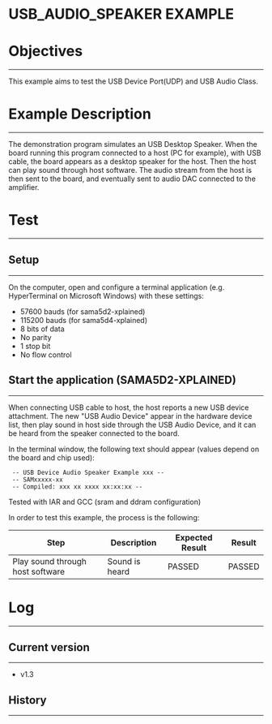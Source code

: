 USB_AUDIO_SPEAKER EXAMPLE
=========================

# Objectives
------------
This example aims to test the USB Device Port(UDP) and USB Audio Class.

# Example Description
---------------------
The demonstration program simulates an USB Desktop Speaker. When the board
running this program connected to a host (PC for example), with USB cable, the
board appears as a desktop speaker for the host. Then the host can play sound
through host software. The audio stream from the host is then sent to the
board, and eventually sent to audio DAC connected to the amplifier.

# Test
------

## Setup
--------
On the computer, open and configure a terminal application (e.g. HyperTerminal
on Microsoft Windows) with these settings:
 - 57600 bauds (for sama5d2-xplained)
 - 115200 bauds (for sama5d4-xplained)
 - 8 bits of data
 - No parity
 - 1 stop bit
 - No flow control

## Start the application (SAMA5D2-XPLAINED)
-------------------------------------------
When connecting USB cable to host, the host reports a new USB device
attachment. The new "USB Audio Device" appear in the hardware device list, then
play sound in host side through the USB Audio Device, and it can be heard from
the speaker connected to the board.

In the terminal window, the following text should appear (values depend on the board and chip used):
```
 -- USB Device Audio Speaker Example xxx --
 -- SAMxxxxx-xx
 -- Compiled: xxx xx xxxx xx:xx:xx --
```

Tested with IAR and GCC (sram and ddram configuration)

In order to test this example, the process is the following:

Step | Description | Expected Result | Result
-----|-------------|-----------------|-------
Play sound through host software | Sound is heard | PASSED | PASSED


# Log
-----

## Current version
------------------
 - v1.3

## History
----------
